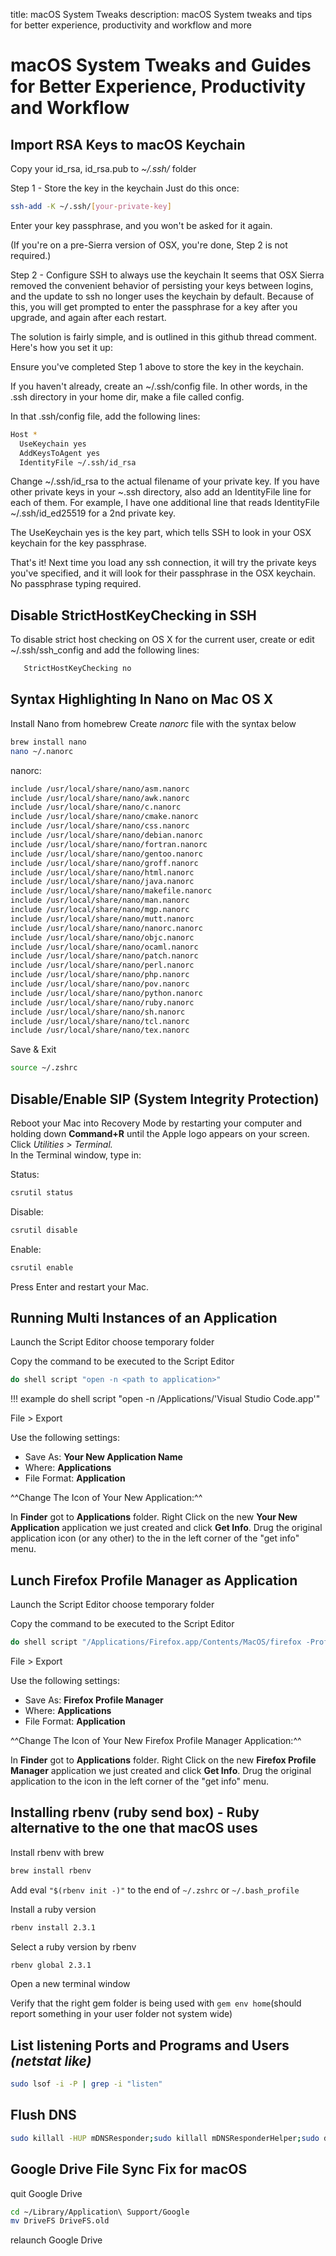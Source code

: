 title: macOS System Tweaks
description: macOS System tweaks and tips for better experience, productivity and workflow and more

# macOS System Tweaks and Guides for Better Experience, Productivity and Workflow

## Import RSA Keys to macOS Keychain

Copy your id_rsa, id_rsa.pub to _~/.ssh/_ folder

Step 1 - Store the key in the keychain
Just do this once:

```bash
ssh-add -K ~/.ssh/[your-private-key]
```

Enter your key passphrase, and you won't be asked for it again.

(If you're on a pre-Sierra version of OSX, you're done, Step 2 is not required.)

Step 2 - Configure SSH to always use the keychain
It seems that OSX Sierra removed the convenient behavior of persisting your keys between logins, and the update to ssh no longer uses the keychain by default. Because of this, you will get prompted to enter the passphrase for a key after you upgrade, and again after each restart.

The solution is fairly simple, and is outlined in this github thread comment. Here's how you set it up:

Ensure you've completed Step 1 above to store the key in the keychain.

If you haven't already, create an ~/.ssh/config file. In other words, in the .ssh directory in your home dir, make a file called config.

In that .ssh/config file, add the following lines:

```bash
Host *
  UseKeychain yes
  AddKeysToAgent yes
  IdentityFile ~/.ssh/id_rsa
```

Change ~/.ssh/id_rsa to the actual filename of your private key. If you have other private keys in your ~.ssh directory, also add an IdentityFile line for each of them. For example, I have one additional line that reads IdentityFile ~/.ssh/id_ed25519 for a 2nd private key.

The UseKeychain yes is the key part, which tells SSH to look in your OSX keychain for the key passphrase.

That's it! Next time you load any ssh connection, it will try the private keys you've specified, and it will look for their passphrase in the OSX keychain. No passphrase typing required.

## Disable StrictHostKeyChecking in SSH

To disable strict host checking on OS X for the current user,
create or edit ~/.ssh/ssh_config and add the following lines:

```bash
   StrictHostKeyChecking no
```

## Syntax Highlighting In Nano on Mac OS X

Install Nano from homebrew
Create _nanorc_ file with the syntax below

```bash
brew install nano
nano ~/.nanorc
```

nanorc:

```bash
include /usr/local/share/nano/asm.nanorc
include /usr/local/share/nano/awk.nanorc
include /usr/local/share/nano/c.nanorc
include /usr/local/share/nano/cmake.nanorc
include /usr/local/share/nano/css.nanorc
include /usr/local/share/nano/debian.nanorc
include /usr/local/share/nano/fortran.nanorc
include /usr/local/share/nano/gentoo.nanorc
include /usr/local/share/nano/groff.nanorc
include /usr/local/share/nano/html.nanorc
include /usr/local/share/nano/java.nanorc
include /usr/local/share/nano/makefile.nanorc
include /usr/local/share/nano/man.nanorc
include /usr/local/share/nano/mgp.nanorc
include /usr/local/share/nano/mutt.nanorc
include /usr/local/share/nano/nanorc.nanorc
include /usr/local/share/nano/objc.nanorc
include /usr/local/share/nano/ocaml.nanorc
include /usr/local/share/nano/patch.nanorc
include /usr/local/share/nano/perl.nanorc
include /usr/local/share/nano/php.nanorc
include /usr/local/share/nano/pov.nanorc
include /usr/local/share/nano/python.nanorc
include /usr/local/share/nano/ruby.nanorc
include /usr/local/share/nano/sh.nanorc
include /usr/local/share/nano/tcl.nanorc
include /usr/local/share/nano/tex.nanorc
```

Save & Exit

```bash
source ~/.zshrc
```

## Disable/Enable SIP (System Integrity Protection)

Reboot your Mac into Recovery Mode by restarting your computer and holding down **Command+R** until the Apple logo appears on your screen.  
Click _Utilities > Terminal._  
In the Terminal window, type in:

Status:

```bash
csrutil status
```

Disable:

```bash
csrutil disable
```

Enable:

```bash
csrutil enable
```

Press Enter and restart your Mac.

## Running Multi Instances of an Application

Launch the Script Editor choose temporary folder

Copy the command to be executed to the Script Editor

```bash
do shell script "open -n <path to application>"
```

!!! example
    do shell script "open -n /Applications/'Visual Studio Code.app'"

File > Export

Use the following settings:

* Save As: __Your New Application Name__
* Where: __Applications__
* File Format: __Application__

^^Change The Icon of Your New Application:^^

In __Finder__ got to __Applications__ folder.
Right Click on the new __Your New Application__ application we just created and click __Get Info__.
Drug the original application icon (or any other) to the  in the left corner of the "get info" menu.

## Lunch Firefox Profile Manager as Application

Launch the Script Editor choose temporary folder

Copy the command to be executed to the Script Editor

```bash
do shell script "/Applications/Firefox.app/Contents/MacOS/firefox -ProfileManager &> /dev/null &"
```

File > Export

Use the following settings:

* Save As: __Firefox Profile Manager__
* Where: __Applications__
* File Format: __Application__

^^Change The Icon of Your New Firefox Profile Manager Application:^^

In __Finder__ got to __Applications__ folder.
Right Click on the new __Firefox Profile Manager__ application we just created and click __Get Info__.
Drug the original application to the icon in the left corner of the "get info" menu.

## Installing rbenv (ruby send box) - Ruby alternative to the one that macOS uses

Install rbenv with brew

```bash
brew install rbenv
```

Add eval `"$(rbenv init -)"` to the end of `~/.zshrc` or `~/.bash_profile`

Install a ruby version

```bash
rbenv install 2.3.1
```

Select a ruby version by rbenv

```bash
rbenv global 2.3.1
```

Open a new terminal window

Verify that the right gem folder is being used with `gem env home`(should report something in your user folder not system wide)

## List listening Ports and Programs and Users _(netstat like)_

```bash
sudo lsof -i -P | grep -i "listen"
```

## Flush DNS

```bash
sudo killall -HUP mDNSResponder;sudo killall mDNSResponderHelper;sudo dscacheutil -flushcache
```

## Google Drive File Sync Fix for macOS

quit Google Drive

```bash
cd ~/Library/Application\ Support/Google
mv DriveFS DriveFS.old
```

relaunch Google Drive

